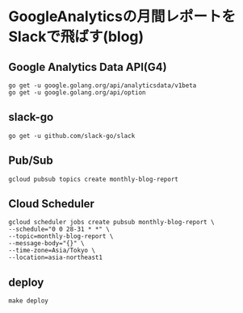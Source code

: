 # GoogleAnalyticsの月間レポートをSlackで飛ばす(blog)

## Google Analytics Data API(G4)

```
go get -u google.golang.org/api/analyticsdata/v1beta
go get -u google.golang.org/api/option
```

## slack-go

```
go get -u github.com/slack-go/slack
```

## Pub/Sub

```
gcloud pubsub topics create monthly-blog-report
```

## Cloud Scheduler

```
gcloud scheduler jobs create pubsub monthly-blog-report \
--schedule="0 0 28-31 * *" \
--topic=monthly-blog-report \
--message-body="{}" \
--time-zone=Asia/Tokyo \
--location=asia-northeast1
```

## deploy

```
make deploy
```